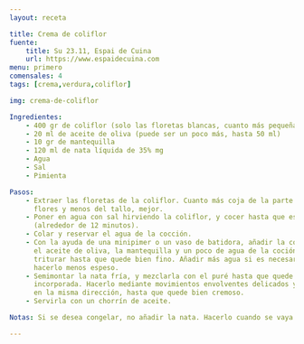 ```yaml
---
layout: receta

title: Crema de coliflor
fuente:
    title: Su 23.11, Espai de Cuina
    url: https://www.espaidecuina.com
menu: primero
comensales: 4
tags: [crema,verdura,coliflor]

img: crema-de-coliflor

Ingredientes:
    - 400 gr de coliflor (solo las floretas blancas, cuanto más pequeñas mejor)
    - 20 ml de aceite de oliva (puede ser un poco más, hasta 50 ml)
    - 10 gr de mantequilla
    - 120 ml de nata líquida de 35% mg
    - Agua
    - Sal
    - Pimienta

Pasos:
    - Extraer las floretas de la coliflor. Cuanto más coja de la parte de las
      flores y menos del tallo, mejor.
    - Poner en agua con sal hirviendo la coliflor, y cocer hasta que esté hecha
      (alrededor de 12 minutos).
    - Colar y reservar el agua de la cocción.
    - Con la ayuda de una minipimer o un vaso de batidora, añadir la coliflor,
      el aceite de oliva, la mantequilla y un poco de agua de la coción, y
      triturar hasta que quede bien fino. Añadir más agua si es necesario para
      hacerlo menos espeso.
    - Semimontar la nata fría, y mezclarla con el puré hasta que quede bien
      incorporada. Hacerlo mediante movimientos envolventes delicados y siempre
      en la misma dirección, hasta que quede bien cremoso.
    - Servirla con un chorrín de aceite.

Notas: Si se desea congelar, no añadir la nata. Hacerlo cuando se vaya a servir.

---
```


